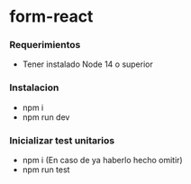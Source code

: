 # form-react

### Requerimientos

- Tener instalado Node 14 o superior

### Instalacion

- npm i
- npm run dev

### Inicializar test unitarios

- npm i (En caso de ya haberlo hecho omitir)
- npm run test
